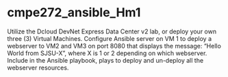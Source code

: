 # cmpe272_ansible_Hm1
Utilize the Dcloud DevNet Express Data Center v2 lab, or deploy your own three (3) Virtual Machines.
Configure Ansible server on VM 1 to deploy a webserver to VM2 and VM3 on port 8080 that displays the message: “Hello World from SJSU-X”, where X is 1 or 2 depending on which webserver.
Include in the Ansible playbook, plays to deploy and un-deploy all the webserver resources.
